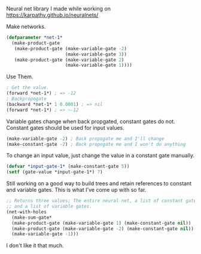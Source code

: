 Neural net library I made while working on https://karpathy.github.io/neuralnets/

Make networks.
```lisp
(defparameter *net-1*
  (make-product-gate
   (make-product-gate (make-variable-gate -2)
		              (make-variable-gate 3))
   (make-product-gate (make-variable-gate 2)
		              (make-variable-gate 1))))
```

Use Them.
```lisp
; Get the value.
(forward *net-1*) ; => -12
; Backpropogate
(backward *net-1* 1 0.0001) ; => nil
(forward *net-1*) ; => ~-12
```

Variable gates change when back propgated, constant gates do not. Constant gates should be used for input values.
```lisp
(make-variable-gate -2) ; Back propogate me and I'll change
(make-constant-gate -2) ; Back propogate me and I won't do anything
```

To change an input value, just change the value in a constant gate manually.
```lisp
(defvar *input-gate-1* (make-constant-gate 5))
(setf (gate-value *input-gate-1*) 7)
```

Still working on a good way to build trees and retain references to constant and variable gates. This is what I've come up with so far.
```lisp
;; Returns three values; The entire neural net, a list of constant gates
;; and a list of variable gates.
(net-with-holes
  (make-sum-gate*
  (make-product-gate (make-variable-gate 1) (make-constant-gate nil))
  (make-product-gate (make-variable-gate -2) (make-constant-gate nil))
  (make-variable-gate -1)))
```
I don't like it that much.


